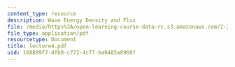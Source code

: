 ```yaml
---
content_type: resource
description: Wave Energy Density and Flux
file: /media/https%3A/open-learning-course-data-rc.s3.amazonaws.com/2-24-ocean-wave-interaction-with-ships-and-offshore-energy-systems-13-022-spring-2002/168889f74fb0c7724cf7ba0485a8960f_lecture4.pdf
file_type: application/pdf
resourcetype: Document
title: lecture4.pdf
uid: 168889f7-4fb0-c772-4cf7-ba0485a8960f
---
```

